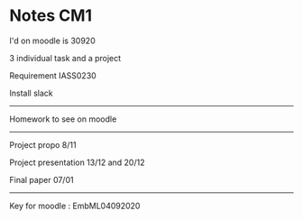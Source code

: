 # Notes CM1

I'd on moodle is 30920

3 individual task and a project 

Requirement IASS0230

Install slack

******************

Homework to see on moodle 

***************

Project propo 8/11

Project presentation 13/12 and 20/12

Final paper 07/01

*******************

Key for moodle : EmbML04092020